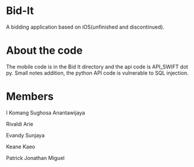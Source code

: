 # Bid-It
A bidding application based on iOS(unfinished and discontinued). 

# About the code
The mobile code is in the Bid It directory and the api code is API_SWIFT dot py. Small notes addition, the python API code is vulnerable to SQL injection.

# Members

I Komang Sughosa Anantawijaya

Rivaldi Arie

Evandy Sunjaya

Keane Kaeo

Patrick Jonathan Miguel

